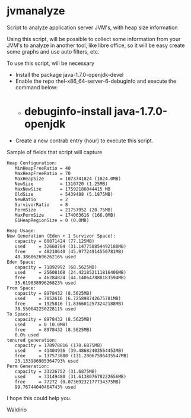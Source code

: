 # jvmanalyze
Script to analyze application server JVM's, with heap size information

Using this script, will be possible to collect some information from your JVM's to analyze in another tool, like libre office, so it will be easy create some graphs and use auto filters, etc.

To use this script, will be necessary

- Install the package java-1.7.0-openjdk-devel
- Enable the repo rhel-x86_64-server-6-debuginfo and execute the command below: 
  * # debuginfo-install java-1.7.0-openjdk
- Create a new contrab entry (hour) to execute this script.

Sample of fields that script will capture

```
Heap Configuration:
   MinHeapFreeRatio = 40
   MaxHeapFreeRatio = 70
   MaxHeapSize      = 1073741824 (1024.0MB)
   NewSize          = 1310720 (1.25MB)
   MaxNewSize       = 17592186044415 MB
   OldSize          = 5439488 (5.1875MB)
   NewRatio         = 2
   SurvivorRatio    = 8
   PermSize         = 21757952 (20.75MB)
   MaxPermSize      = 174063616 (166.0MB)
   G1HeapRegionSize = 0 (0.0MB)

Heap Usage:
New Generation (Eden + 1 Survivor Space):
   capacity = 80871424 (77.125MB)
   used     = 32660784 (31.147750854492188MB)
   free     = 48210640 (45.97724914550781MB)
   40.38606269626216% used
Eden Space:
   capacity = 71892992 (68.5625MB)
   used     = 25608168 (24.421852111816406MB)
   free     = 46284824 (44.140647888183594MB)
   35.61983899626823% used
From Space:
   capacity = 8978432 (8.5625MB)
   used     = 7052616 (6.725898742675781MB)
   free     = 1925816 (1.8366012573242188MB)
   78.55064225022811% used
To Space:
   capacity = 8978432 (8.5625MB)
   used     = 0 (0.0MB)
   free     = 8978432 (8.5625MB)
   0.0% used
tenured generation:
   capacity = 178978816 (170.6875MB)
   used     = 41404936 (39.48682403564453MB)
   free     = 137573880 (131.20067596435547MB)
   23.133986985364793% used
Perm Generation:
   capacity = 33226752 (31.6875MB)
   used     = 33149480 (31.613807678222656MB)
   free     = 77272 (0.07369232177734375MB)
   99.76744040464743% used
```

I hope this could help you.

Waldirio
